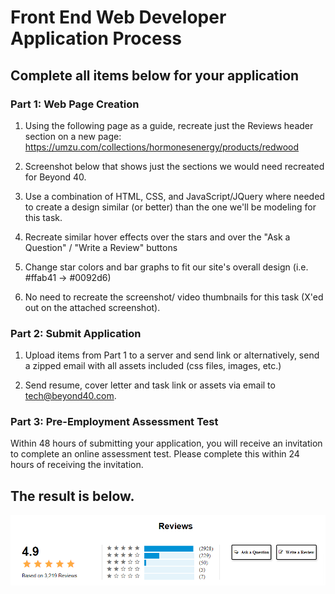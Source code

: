 # Front End Web Developer Application Process

## Complete all items below for your application

### Part 1: Web Page Creation

1. Using the following page as a guide, recreate just the Reviews header section on a new page: <https://umzu.com/collections/hormonesenergy/products/redwood>

2. Screenshot below that shows just the sections we would need  recreated for Beyond 40.

3. Use a combination of HTML, CSS, and JavaScript/JQuery where needed to create a design similar (or better) than the one we'll be modeling for this
task.

4. Recreate similar hover effects over the stars and over the "Ask a Question" / "Write a Review" buttons

5. Change star colors and bar graphs to fit our site's overall design (i.e. #ffab41 -> #0092d6)

6. No need to recreate the screenshot/ video thumbnails for this task (X'ed out on the attached screenshot).

### Part 2: Submit Application

1. Upload items from Part 1 to a server and send link or alternatively, send a zipped email with all assets included (css files, images, etc.)

2. Send resume, cover letter and task link or assets via email to tech@beyond40.com.

### Part 3: Pre-Employment Assessment Test

Within 48 hours of submitting your application, you will receive an invitation to complete an online assessment test. Please complete this within 24 hours of receiving the invitation.

## The result is below.
![Application Process Result](/result.jpg "Application Process Result")
